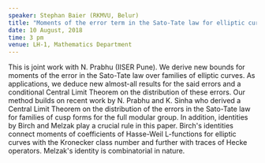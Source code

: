 ```yaml
---
speaker: Stephan Baier (RKMVU, Belur)
title: "Moments of the error term in the Sato-Tate law for elliptic curves."
date: 10 August, 2018
time: 3 pm
venue: LH-1, Mathematics Department
---
```


This is joint work with N. Prabhu (IISER Pune). We derive new bounds for moments of the error in the Sato-Tate law over families of elliptic curves.  As applications, we deduce new almost-all results for the said errors and a conditional Central Limit Theorem on the distribution of these errors. Our method builds on recent work by N. Prabhu and K. Sinha who derived a Central Limit Theorem on the distribution of the errors in the Sato-Tate law for families of cusp forms for the full modular group. In addition, identities by Birch and Melzak play a crucial rule in this paper. Birch's identities connect moments of coefficients of Hasse-Weil L-functions for elliptic curves with the Kronecker class number and further with traces of Hecke operators. Melzak's identity is combinatorial in nature.
